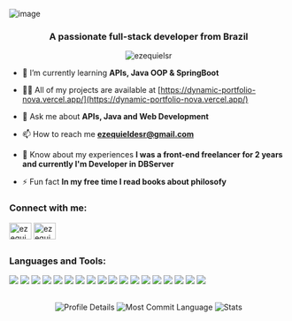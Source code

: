 ![image](https://github.com/user-attachments/assets/e3c77913-acfe-4fd9-855a-7472c7e281d5)

<h3 align="center">A passionate full-stack developer from Brazil</h3>

<p align="center"> <img src="https://komarev.com/ghpvc/?username=ezequielsr&label=Profile%20views&color=0e75b6&style=flat&theme=gotham" alt="ezequielsr" /> </p>




- 🌱 I’m currently learning **APIs, Java OOP & SpringBoot**

- 👨‍💻 All of my projects are available at [https://dynamic-portfolio-nova.vercel.app/](https://dynamic-portfolio-nova.vercel.app/)

- 💬 Ask me about **APIs, Java and Web Development**

- 📫 How to reach me **ezequieldesr@gmail.com**

- 📄 Know about my experiences **I was a front-end freelancer for 2 years and currently I'm Developer in DBServer**

- ⚡ Fun fact **In my free time I read books about philosofy**

<h3 align="left">Connect with me:</h3>
<p align="left">
<a href="https://linkedin.com/in/ezequieldesr" target="blank"><img align="center" src="https://raw.githubusercontent.com/rahuldkjain/github-profile-readme-generator/master/src/images/icons/Social/linked-in-alt.svg" alt="ezequieldesr" height="30" width="40" /></a>
<a href="https://instagram.com/ezequiel_sr_" target="blank"><img align="center" src="https://raw.githubusercontent.com/rahuldkjain/github-profile-readme-generator/master/src/images/icons/Social/instagram.svg" alt="ezequiel_sr_" height="30" width="40" /></a>
</p>



##

<h3 align="left">Languages and Tools:</h3>
<div align="left">
  
 <img src="https://img.shields.io/badge/HTML5-E34F26?style=for-the-badge&logo=html5&logoColor=white" /> 
 <img src="https://img.shields.io/badge/CSS3-1572B6?style=for-the-badge&logo=css3&logoColor=white" /> 
 <img src="https://img.shields.io/badge/Bootstrap-563D7C?style=for-the-badge&logo=bootstrap&logoColor=white" /> 
 <img src="https://img.shields.io/badge/jQuery-0769AD?style=for-the-badge&logo=jquery&logoColor=white" /> 
 <img src="https://img.shields.io/badge/Node%20js-339933?style=for-the-badge&logo=nodedotjs&logoColor=white" /> 
 <img src="https://img.shields.io/badge/React-20232A?style=for-the-badge&logo=react&logoColor=61DAFB" /> 
 <img src="https://img.shields.io/badge/JavaScript-323330?style=for-the-badge&logo=javascript&logoColor=F7DF1E" /> 
 <img src="https://img.shields.io/badge/java-%23ED8B00.svg?style=for-the-badge&logo=openjdk&logoColor=white)" />
 <img src="https://img.shields.io/badge/Spring_Boot-6DB33F?style=for-the-badge&logo=spring-boot&logoColor=white" />
 <img src="https://img.shields.io/badge/TypeScript-007ACC?style=for-the-badge&logo=typescript&logoColor=white" />
 <img src="https://img.shields.io/badge/MySQL-005C84?style=for-the-badge&logo=mysql&logoColor=white" />
 <img src="https://img.shields.io/badge/Figma-F24E1E?style=for-the-badge&logo=figma&logoColor=white" />
 <img src="https://img.shields.io/badge/Cypress-17202C?style=for-the-badge&logo=cypress&logoColor=white" />
 <img src="https://img.shields.io/badge/Selenium-43B02A?style=for-the-badge&logo=Selenium&logoColor=white" />
 <img src="https://img.shields.io/badge/Tailwind_CSS-38B2AC?style=for-the-badge&logo=tailwind-css&logoColor=white" /> 
 <img src="https://img.shields.io/badge/Express%20js-000000?style=for-the-badge&logo=express&logoColor=white" />
 <img src="https://img.shields.io/badge/Linux-FCC624?style=for-the-badge&logo=linux&logoColor=black" />
 <img src="https://img.shields.io/badge/GIT-E44C30?style=for-the-badge&logo=git&logoColor=white" />
 
  
</div>



##
<div align="center">

  <img src="http://github-profile-summary-cards.vercel.app/api/cards/profile-details?username=EzequielSR&theme=gotham" alt="Profile Details" />
  <img src="http://github-profile-summary-cards.vercel.app/api/cards/most-commit-language?username=EzequielSR&theme=gotham" alt="Most Commit Language" />
  <img src="http://github-profile-summary-cards.vercel.app/api/cards/stats?username=EzequielSR&theme=gotham" alt="Stats" />

</div>


